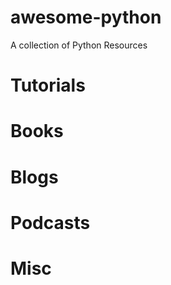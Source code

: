 # awesome-python
A collection of Python Resources

# Tutorials

# Books

# Blogs

# Podcasts

# Misc
